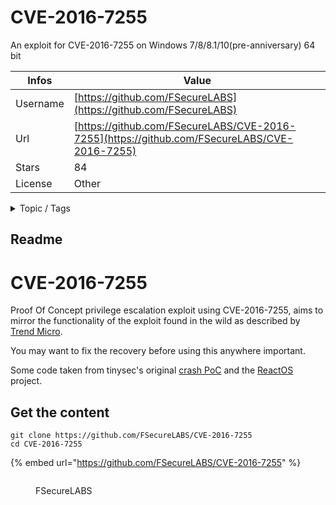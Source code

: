 # CVE-2016-7255

An exploit for CVE-2016-7255 on Windows 7/8/8.1/10(pre-anniversary) 64 bit

| Infos    | Value                                                              |
| -------- | -------------------------------------------------------------------|
| Username | [https://github.com/FSecureLABS](https://github.com/FSecureLABS) |
| Url      | [https://github.com/FSecureLABS/CVE-2016-7255](https://github.com/FSecureLABS/CVE-2016-7255)                                               |
| Stars    | 84                                                          |
| License  | Other                                                        |

<details>

<summary>Topic / Tags</summary>

* exploitation* kernel* windows

</details>

## Readme

# CVE-2016-7255
Proof Of Concept privilege escalation exploit using CVE-2016-7255, aims to mirror the functionality of the exploit found in the wild as described by [Trend Micro](http://blog.trendmicro.com/trendlabs-security-intelligence/one-bit-rule-system-analyzing-cve-2016-7255-exploit-wild/).   

You may want to fix the recovery before using this anywhere important.   

Some code taken from tinysec's original [crash PoC](https://github.com/tinysec/public/tree/master/CVE-2016-7255) and the [ReactOS](https://www.reactos.org/) project.   


## Get the content

```
git clone https://github.com/FSecureLABS/CVE-2016-7255
cd CVE-2016-7255
```

{% embed url="https://github.com/FSecureLABS/CVE-2016-7255" %}

<figure><img src="https://avatars.githubusercontent.com/u/1469843?v=4" alt=""><figcaption><p>FSecureLABS</p></figcaption></figure>
